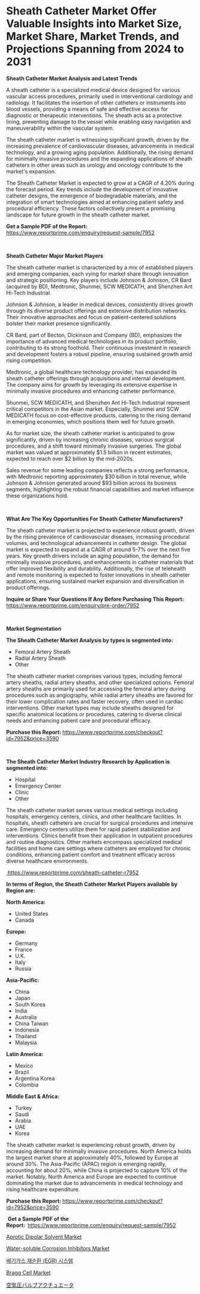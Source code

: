 <p><h1>Sheath Catheter Market Offer Valuable Insights into Market Size, Market Share, Market Trends, and Projections Spanning from 2024 to 2031</h1></p><p><strong>Sheath Catheter Market Analysis and Latest Trends</strong></p>
<p><p>A sheath catheter is a specialized medical device designed for various vascular access procedures, primarily used in interventional cardiology and radiology. It facilitates the insertion of other catheters or instruments into blood vessels, providing a means of safe and effective access for diagnostic or therapeutic interventions. The sheath acts as a protective lining, preventing damage to the vessel while enabling easy navigation and maneuverability within the vascular system.</p><p>The sheath catheter market is witnessing significant growth, driven by the increasing prevalence of cardiovascular diseases, advancements in medical technology, and a growing aging population. Additionally, the rising demand for minimally invasive procedures and the expanding applications of sheath catheters in other areas such as urology and oncology contribute to the market's expansion. </p><p>The Sheath Catheter Market is expected to grow at a CAGR of 4.20% during the forecast period. Key trends include the development of innovative catheter designs, the emergence of biodegradable materials, and the integration of smart technologies aimed at enhancing patient safety and procedural efficiency. These factors collectively present a promising landscape for future growth in the sheath catheter market.</p></p>
<p><strong>Get a Sample PDF of the Report:&nbsp;</strong> <a href="https://www.reportprime.com/enquiry/request-sample/7952">https://www.reportprime.com/enquiry/request-sample/7952</a></p>
<p>&nbsp;</p>
<p><strong>Sheath Catheter Major Market Players</strong></p>
<p><p>The sheath catheter market is characterized by a mix of established players and emerging companies, each vying for market share through innovation and strategic positioning. Key players include Johnson & Johnson, CR Bard (acquired by BD), Medtronic, Shunmei, SCW MEDICATH, and Shenzhen Ant Hi-Tech Industrial.</p><p>Johnson & Johnson, a leader in medical devices, consistently drives growth through its diverse product offerings and extensive distribution networks. Their innovative approaches and focus on patient-centered solutions bolster their market presence significantly.</p><p>CR Bard, part of Becton, Dickinson and Company (BD), emphasizes the importance of advanced medical technologies in its product portfolio, contributing to its strong foothold. Their continuous investment in research and development fosters a robust pipeline, ensuring sustained growth amid rising competition.</p><p>Medtronic, a global healthcare technology provider, has expanded its sheath catheter offerings through acquisitions and internal development. The company aims for growth by leveraging its extensive expertise in minimally invasive procedures and enhancing catheter performance.</p><p>Shunmei, SCW MEDICATH, and Shenzhen Ant Hi-Tech Industrial represent critical competitors in the Asian market. Especially, Shunmei and SCW MEDICATH focus on cost-effective products, catering to the rising demand in emerging economies, which positions them well for future growth.</p><p>As for market size, the sheath catheter market is anticipated to grow significantly, driven by increasing chronic diseases, various surgical procedures, and a shift toward minimally invasive surgeries. The global market was valued at approximately $1.5 billion in recent estimates, expected to reach over $2 billion by the mid-2020s.</p><p>Sales revenue for some leading companies reflects a strong performance, with Medtronic reporting approximately $30 billion in total revenue, while Johnson & Johnson generated around $93 billion across its business segments, highlighting the robust financial capabilities and market influence these organizations hold.</p></p>
<p>&nbsp;</p>
<p><strong>What Are The Key Opportunities For Sheath Catheter Manufacturers?</strong></p>
<p><p>The sheath catheter market is projected to experience robust growth, driven by the rising prevalence of cardiovascular diseases, increasing procedural volumes, and technological advancements in catheter design. The global market is expected to expand at a CAGR of around 5-7% over the next five years. Key growth drivers include an aging population, the demand for minimally invasive procedures, and enhancements in catheter materials that offer improved flexibility and durability. Additionally, the rise of telehealth and remote monitoring is expected to foster innovations in sheath catheter applications, ensuring sustained market expansion and diversification in product offerings.</p></p>
<p><strong>Inquire or Share Your Questions If Any Before Purchasing This Report:</strong> <a href="https://www.reportprime.com/enquiry/pre-order/7952">https://www.reportprime.com/enquiry/pre-order/7952</a></p>
<p>&nbsp;</p>
<p><strong>Market Segmentation</strong></p>
<p><strong>The Sheath Catheter Market Analysis by types is segmented into:</strong></p>
<p><ul><li>Femoral Artery Sheath</li><li>Radial Artery Sheath</li><li>Other</li></ul></p>
<p><p>The sheath catheter market comprises various types, including femoral artery sheaths, radial artery sheaths, and other specialized options. Femoral artery sheaths are primarily used for accessing the femoral artery during procedures such as angiography, while radial artery sheaths are favored for their lower complication rates and faster recovery, often used in cardiac interventions. Other market types may include sheaths designed for specific anatomical locations or procedures, catering to diverse clinical needs and enhancing patient care and procedural efficacy.</p></p>
<p><strong>Purchase this Report:&nbsp;</strong><a href="https://www.reportprime.com/checkout?id=7952&price=3590">https://www.reportprime.com/checkout?id=7952&price=3590</a></p>
<p>&nbsp;</p>
<p><strong>The Sheath Catheter Market Industry Research by Application is segmented into:</strong></p>
<p><ul><li>Hospital</li><li>Emergency Center</li><li>Clinic</li><li>Other</li></ul></p>
<p><p>The sheath catheter market serves various medical settings including hospitals, emergency centers, clinics, and other healthcare facilities. In hospitals, sheath catheters are crucial for surgical procedures and intensive care. Emergency centers utilize them for rapid patient stabilization and interventions. Clinics benefit from their application in outpatient procedures and routine diagnostics. Other markets encompass specialized medical facilities and home care settings where catheters are employed for chronic conditions, enhancing patient comfort and treatment efficacy across diverse healthcare environments.</p></p>
<p><a href="https://www.reportprime.com/sheath-catheter-r7952">&nbsp;https://www.reportprime.com/sheath-catheter-r7952</a></p>
<p><strong>In terms of Region, the Sheath Catheter Market Players available by Region are:</strong></p>
<p>
    <p> <strong> North America: </strong>
        <ul>
            <li>United States</li>
            <li>Canada</li>
        </ul>
        </p> 
    <p> <strong> Europe: </strong>
        <ul>
            <li>Germany</li>
            <li>France</li>
            <li>U.K.</li>
            <li>Italy</li>
            <li>Russia</li>
        </ul>
        </p> 
    <p> <strong> Asia-Pacific: </strong>
        <ul>
            <li>China</li>
            <li>Japan</li>
            <li>South Korea</li>
            <li>India</li>
            <li>Australia</li>
            <li>China Taiwan</li>
            <li>Indonesia</li>
            <li>Thailand</li>
            <li>Malaysia</li>
        </ul>
        </p> 
    <p> <strong> Latin America: </strong>
        <ul>
            <li>Mexico</li>
            <li>Brazil</li>
            <li>Argentina Korea</li>
            <li>Colombia</li>
        </ul>
        </p> 
    <p> <strong> Middle East & Africa: </strong>
        <ul>
            <li>Turkey</li>
            <li>Saudi</li>
            <li>Arabia</li>
            <li>UAE</li>
            <li>Korea</li>
        </ul>
    </p>
    </p>
<p><p>The sheath catheter market is experiencing robust growth, driven by increasing demand for minimally invasive procedures. North America holds the largest market share at approximately 40%, followed by Europe at around 30%. The Asia-Pacific (APAC) region is emerging rapidly, accounting for about 20%, while China is projected to capture 10% of the market. Notably, North America and Europe are expected to continue dominating the market due to advancements in medical technology and rising healthcare expenditure.</p></p>
<p><strong>Purchase this Report: </strong><a href="https://www.reportprime.com/checkout?id=7952&price=3590">https://www.reportprime.com/checkout?id=7952&price=3590</a></p>
<p>&nbsp;<strong>Get a Sample PDF of the Report:&nbsp;&nbsp;</strong><a href="https://www.reportprime.com/enquiry/request-sample/7952">https://www.reportprime.com/enquiry/request-sample/7952</a></p>
<p><strong></strong></p>
<p><p><a href="https://medium.com/@sofyanbudiaman1_67863/what-are-the-emerging-market-trends-of-aprotic-dipolar-solvent-market-070809d33f86">Aprotic Dipolar Solvent Market</a></p><p><a href="https://medium.com/@sofyanbudiaman1_67863/global-water-soluble-corrosion-inhibitors-market-opportunities-and-forecast-for-period-from-2024-to-f430fc2035a2">Water-soluble Corrosion Inhibitors Market</a></p><p><a href="https://medium.com/@samiahussain82/%EC%84%B8%EA%B3%84-exhaust-gas-recirculation-egr-systems-market-%EC%9D%80-2024%EC%97%90%EC%84%9C-2031%EB%A1%9C-%EC%97%B0%ED%8F%89%EA%B7%A0-%EC%A6%9D%EA%B0%80%EC%9C%A8%EC%9D%84-%EB%B3%B4%EC%9D%BC-%EA%B2%83%EC%9C%BC%EB%A1%9C-%EC%98%88%EC%83%81%EB%90%A9%EB%8B%88%EB%8B%A4-9fa4ded83756">배기가스 재순환 (EGR) 시스템</a></p><p><a href="https://www.linkedin.com/pulse/deep-dive-bragg-cell-market-itstrends-segmentation-l8j0e?trackingId=VTFSOqyIR%2FSfj1%2BR9TVt9g%3D%3D">Bragg Cell Market</a></p><p><a href="https://medium.com/@alyle7648/pneumatic-valve-actuators-market-%E3%81%AE%E3%82%B0%E3%83%AD%E3%83%BC%E3%83%90%E3%83%AB%E5%B8%82%E5%A0%B4%E6%A6%82%E8%A6%81%E3%81%AF-%E4%B8%96%E7%95%8C%E3%81%8A%E3%82%88%E3%81%B3%E4%B8%BB%E8%A6%81%E5%B8%82%E5%A0%B4%E3%81%AB%E3%81%8A%E3%81%91%E3%82%8B%E6%A5%AD%E7%95%8C%E3%81%AB%E5%BD%B1%E9%9F%BF%E3%82%92%E4%B8%8E%E3%81%88%E3%82%8B%E4%B8%BB%E8%A6%81%E3%81%AA%E3%83%88%E3%83%AC%E3%83%B3%E3%83%89%E3%81%AB%E3%81%A4%E3%81%84%E3%81%A6-%E7%8B%AC%E8%87%AA%E3%81%AE%E8%A6%96%E7%82%B9%E3%82%92%E6%8F%90%E4%BE%9B%E3%81%97%E3%81%BE%E3%81%99-0aa1d6166076">空気圧バルブアクチュエータ</a></p></p>
